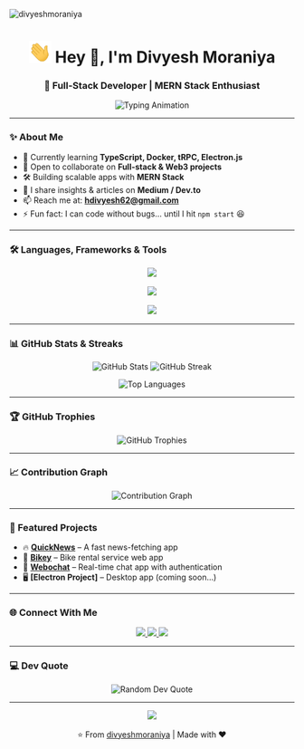<!-- Profile Views Counter -->
<p align="left"> 
  <img src="https://komarev.com/ghpvc/?username=divyeshmoraniya&label=Profile%20views&color=0e75b6&style=flat" alt="divyeshmoraniya" /> 
</p>

<!-- Banner -->
<h1 align="center">
  <img src="https://raw.githubusercontent.com/ABSphreak/ABSphreak/master/gifs/Hi.gif" width="40px">
  Hey 👋, I'm Divyesh Moraniya
</h1>

<h3 align="center">🚀 Full-Stack Developer | MERN Stack Enthusiast</h3>

<!-- Typing animation -->
<p align="center">
  <img src="https://readme-typing-svg.demolab.com?font=Fira+Code&size=22&pause=1000&color=00F700&center=true&vCenter=true&width=550&lines=Full-Stack+Developer;MERN+Stack+Expert;Open+Source+Contributor;Tech+Explorer+%7C+Always+Learning" alt="Typing Animation" />
</p>

---

### ✨ About Me

* 🌱 Currently learning **TypeScript, Docker, tRPC, Electron.js**
* 👯 Open to collaborate on **Full-stack & Web3 projects**
* 🛠 Building scalable apps with **MERN Stack**
* 📝 I share insights & articles on **Medium / Dev.to**
* 📫 Reach me at: **[hdivyesh62@gmail.com](mailto:hdivyesh62@gmail.com)**
* ⚡ Fun fact: I can code without bugs… until I hit `npm start` 😆

---

### 🛠️ Languages, Frameworks & Tools

<p align="center">
  <img src="https://skillicons.dev/icons?i=html,css,js,ts,react,nextjs,nodejs,express,mongodb,prisma,redis,firebase" />
</p>

<p align="center">
  <img src="https://skillicons.dev/icons?i=cpp,java,python,docker,git,tailwind,bootstrap,figma,vscode,electron" />
</p>

<p align="center">
  <img src="https://skillicons.dev/icons?i=webpack,postman,nginx,bash,github" />
</p>

---

### 📊 GitHub Stats & Streaks

<p align="center">
  <img width="48%" src="https://github-readme-stats.vercel.app/api?username=divyeshmoraniya&show_icons=true&theme=radical&hide_border=true&bg_color=0D1117&title_color=00F700&icon_color=00F700&text_color=c9d1d9&count_private=true&include_all_commits=true&cache_seconds=1800" alt="GitHub Stats" />
  <img width="48%" src="https://github-readme-streak-stats.herokuapp.com/?user=divyeshmoraniya&theme=radical&hide_border=true&background=0D1117&ring=00F700&fire=00F700&currStreakLabel=00F700" alt="GitHub Streak" />
</p>

<p align="center">
  <img width="40%" src="https://github-readme-stats.vercel.app/api/top-langs/?username=divyeshmoraniya&layout=compact&theme=radical&hide_border=true&bg_color=0D1117&title_color=00F700&text_color=c9d1d9&langs_count=8&cache_seconds=1800" alt="Top Languages" />
</p>

---

### 🏆 GitHub Trophies

<p align="center">
  <img src="https://github-profile-trophy.vercel.app/?username=divyeshmoraniya&theme=radical&no-frame=true&no-bg=true&margin-w=4&column=7&rank=SECRET,SSS,SS,S,AAA,AA,A,B,C" alt="GitHub Trophies" />
</p>

---

### 📈 Contribution Graph

<p align="center">
  <img src="https://github-readme-activity-graph.vercel.app/graph?username=divyeshmoraniya&theme=react-dark&hide_border=true&bg_color=0D1117&color=00F700&line=00F700&point=FFFFFF" alt="Contribution Graph" />
</p>

---

### 📂 Featured Projects

* 🔥 **[QuickNews](https://github.com/divyeshmoraniya/quicknews)** – A fast news-fetching app
* 🚴 **[Bikey](https://github.com/divyeshmoraniya/bikey)** – Bike rental service web app
* 💬 **[Webochat](https://github.com/divyeshmoraniya/webochat)** – Real-time chat app with authentication
* 🖥️ **[Electron Project]** – Desktop app (coming soon...)

---

### 🌐 Connect With Me

<p align="center">
  <a href="mailto:hdivyesh62@gmail.com">
    <img src="https://img.shields.io/badge/Gmail-D14836?style=for-the-badge&logo=gmail&logoColor=white" />
  </a>
  <a href="https://www.linkedin.com/in/divyesh-moraniya-203601292">
    <img src="https://img.shields.io/badge/LinkedIn-0077B5?style=for-the-badge&logo=linkedin&logoColor=white" />
  </a>
  <a href="https://github.com/divyeshmoraniya">
    <img src="https://img.shields.io/badge/GitHub-100000?style=for-the-badge&logo=github&logoColor=white" />
  </a>
</p>

---

### 💻 Dev Quote

<p align="center">
  <img src="https://quotes-github-readme.vercel.app/api?type=horizontal&theme=radical" alt="Random Dev Quote" />
</p>

---

<p align="center">
  <img src="https://capsule-render.vercel.app/api?type=waving&color=gradient&height=100&section=footer" />
</p>

<p align="center">
  ⭐ From <a href="https://github.com/divyeshmoraniya">divyeshmoraniya</a> | Made with ❤️
</p>

